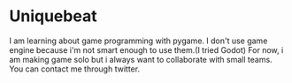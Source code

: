 # Uniquebeat

I am learning about game programming with pygame.
I don't use game engine because i'm not smart enough to use them.(I tried Godot)
For now, i am making game solo but i always want to collaborate with small teams.
You can contact me through twitter.

